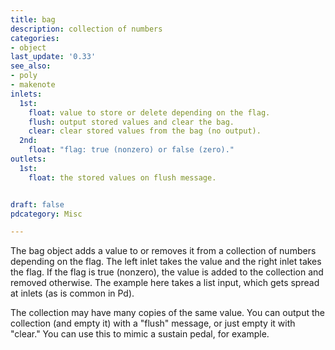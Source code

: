 ```yaml
---
title: bag
description: collection of numbers
categories:
- object
last_update: '0.33'
see_also:
- poly
- makenote
inlets:
  1st:
    float: value to store or delete depending on the flag.
    flush: output stored values and clear the bag.
    clear: clear stored values from the bag (no output).
  2nd:
    float: "flag: true (nonzero) or false (zero)."
outlets:
  1st:
    float: the stored values on flush message.


draft: false
pdcategory: Misc

---
```


The bag object adds a value to or removes it from a collection of numbers depending on the flag. The left inlet takes the value and the right inlet takes the flag. If the flag is true (nonzero), the value is added to the collection and removed otherwise. The example here takes a list input, which gets spread at inlets (as is common in Pd).

The collection may have many copies of the same value. You can output the collection (and empty it) with a "flush" message, or just empty it with "clear." You can use this to mimic a sustain pedal, for example.
